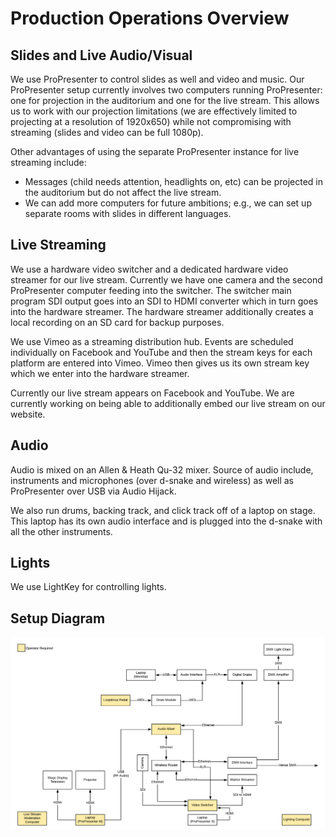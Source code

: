# Production Operations Overview

## Slides and Live Audio/Visual

We use ProPresenter to control slides as well and video and music. Our
ProPresenter setup currently involves two computers running ProPresenter: one
for projection in the auditorium and one for the live stream. This allows us to
work with our projection limitations (we are effectively limited to projecting
at a resolution of 1920x650) while not compromising with streaming (slides and
video can be full 1080p).

Other advantages of using the separate ProPresenter instance for live streaming
include:

* Messages (child needs attention, headlights on, etc) can be projected in the
  auditorium but do not affect the live stream.
* We can add more computers for future ambitions; e.g., we can set up separate
  rooms with slides in different languages.

## Live Streaming

We use a hardware video switcher and a dedicated hardware video streamer for
our live stream. Currently we have one camera and the second ProPresenter
computer feeding into the switcher. The switcher main program SDI output goes
into an SDI to HDMI converter which in turn goes into the hardware streamer.
The hardware streamer additionally creates a local recording on an SD card for
backup purposes.

We use Vimeo as a streaming distribution hub. Events are scheduled individually
on Facebook and YouTube and then the stream keys for each platform are entered
into Vimeo. Vimeo then gives us its own stream key which we enter into the
hardware streamer.

Currently our live stream appears on Facebook and YouTube. We are currently
working on being able to additionally embed our live stream on our website.

## Audio

Audio is mixed on an Allen & Heath Qu-32 mixer. Source of audio include,
instruments and microphones (over d-snake and wireless) as well as ProPresenter
over USB via Audio Hijack.

We also run drums, backing track, and click track off of a laptop on stage.
This laptop has its own audio interface and is plugged into the d-snake with
all the other instruments.

## Lights

We use LightKey for controlling lights.

## Setup Diagram

![Hardware Setup Diagram](images/hardware/setup-diagram.png)
